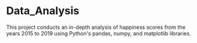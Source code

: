 # Data_Analysis
This project conducts an in-depth analysis of happiness scores from the years 2015 to 2019 using Python's pandas, numpy, and matplotlib libraries.
